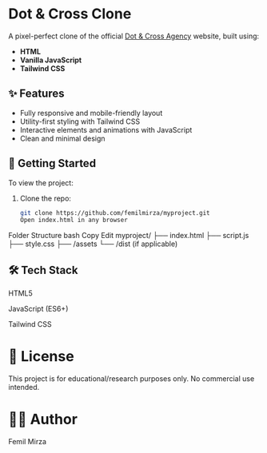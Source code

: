 # Dot & Cross Clone

A pixel-perfect clone of the official [Dot & Cross Agency](https://www.dotandcross.agency) website, built using:

- **HTML**
- **Vanilla JavaScript**
- **Tailwind CSS**

## ✨ Features

- Fully responsive and mobile-friendly layout
- Utility-first styling with Tailwind CSS
- Interactive elements and animations with JavaScript
- Clean and minimal design

## 🚀 Getting Started

To view the project:

1. Clone the repo:
   ```bash
   git clone https://github.com/femilmirza/myproject.git
   Open index.html in any browser
Folder Structure
bash
Copy
Edit
myproject/
├── index.html
├── script.js
├── style.css
├── /assets
└── /dist (if applicable)

## 🛠 Tech Stack

HTML5

JavaScript (ES6+)

Tailwind CSS


# 📄 License
This project is for educational/research purposes only. No commercial use intended.

# 🙋‍♂️ Author
Femil Mirza
